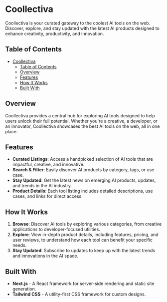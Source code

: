 # Coollectiva

Coollectiva is your curated gateway to the coolest AI tools on the web. Discover, explore, and stay updated with the latest AI products designed to enhance creativity, productivity, and innovation.

## Table of Contents

- [Coollectiva](#coollectiva)
  - [Table of Contents](#table-of-contents)
  - [Overview](#overview)
  - [Features](#features)
  - [How It Works](#how-it-works)
  - [Built With](#built-with)

## Overview

Coollectiva provides a central hub for exploring AI tools designed to help users unlock their full potential. Whether you're a creative, a developer, or an innovator, Coollectiva showcases the best AI tools on the web, all in one place.

## Features

- **Curated Listings**: Access a handpicked selection of AI tools that are impactful, creative, and innovative.
- **Search & Filter**: Easily discover AI products by category, tags, or use case.
- **Stay Updated**: Get the latest news on emerging AI products, updates, and trends in the AI industry.
- **Product Details**: Each tool listing includes detailed descriptions, use cases, and links for direct access.

## How It Works

1. **Browse**: Discover AI tools by exploring various categories, from creative applications to developer-focused utilities.
2. **Explore**: View in-depth product details, including features, pricing, and user reviews, to understand how each tool can benefit your specific needs.
3. **Stay Updated**: Subscribe to updates to keep up with the latest trends and innovations in the AI space.

## Built With

- **Next.js** - A React framework for server-side rendering and static site generation.
- **Tailwind CSS** - A utility-first CSS framework for custom designs.
